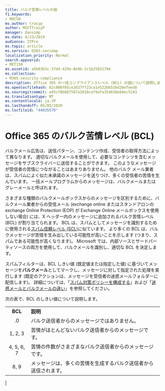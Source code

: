```yaml
---
title: バルク苦情レベルの値
f1.keywords:
- NOCSH
ms.author: tracyp
author: MSFTTracyP
manager: dansimp
ms.date: 8/23/2019
audience: ITPro
ms.topic: article
ms.service: O365-seccomp
localization_priority: Normal
search.appverid:
- MET150
ms.assetid: a5b03b3c-37dd-429e-8e9b-2c1b25031794
ms.collection:
- M365-security-compliance
description: Office 365 の一括コンプライアンスレベル (BCL) の値について説明します。
ms.openlocfilehash: 82c006f05ce3d37ff23ca1e522b653bd26efeed8
ms.sourcegitcommit: a45cf8b887587a1810caf9afa354638e68ec5243
ms.translationtype: MT
ms.contentlocale: ja-JP
ms.lasthandoff: 05/05/2020
ms.locfileid: "44035570"
---
```

# <a name="bulk-complaint-level-bcl-in-office-365"></a>Office 365 のバルク苦情レベル (BCL)

バルクメール広告は、送信パターン、コンテンツ作成、受信者の取得方法によって異なります。 適切なバルクメールを使用して、必要なコンテンツを含むメッセージをサブスクライバーに送信することができます。 このようなメッセージが受信者の苦情につながることはあまりありません。 他のバルク メール業者は、スパムによく似た未承諾のメッセージを送りつけ、多くの受信者の苦情を生んでいます。 一括メールプログラムからのメッセージは、バルクメールまたはグレーメールと呼ばれます。

さまざまな種類のバルクメールボックスからのメッセージを区別するために、バルクメール業者からの受信メール (exchange online またはスタンドアロンの exchange Online Protection (EOP) が Exchange Online メールボックスを使用しない場合) には、X ヘッダー内のメッセージに追加されるバルク苦情レベル (BCL) が割り当てられます。 BCL は、スパムとしてメッセージを識別するために使用される[スパム信頼レベル (SCL)](spam-confidence-levels.md)に似ています。 より多くの BCL は、バルクメッセージが苦情を生み出している可能性が高いことを示します (つまり、スパムである可能性が高くなります)。 Microsoft では、内部ソースとサードパーティソースの両方を使用して、バルクメールを識別し、適切な BCL を決定します。

 スパムフィルターは、BCL しきい値 (既定値または指定した値) に基づいてメッセージを**バルクメール**としてマークし、メッセージに対して指定された処理を実行します (既定のアクションは、メッセージを受信者の迷惑メールフォルダーに配信します)。 詳細については、「[スパム対策ポリシーを構成する](configure-your-spam-filter-policies.md)」および「[迷惑メールとバルクメールの違い](what-s-the-difference-between-junk-email-and-bulk-email.md)」を参照してください。

次の表で、BCL のしきい値について説明します。

|||
|:---:|---|
|**BCL**|**説明**|
|.0|バルク送信者からのメッセージではありません。|
|1, 2, 3|苦情がほとんどないバルク送信者からのメッセージです。|
|4, 5, 6, 7|苦情の件数がさまざまなバルク送信者からのメッセージです。|
|8, 9|メッセージは、多くの苦情を生成するバルク送信者から送信されます。|
|
